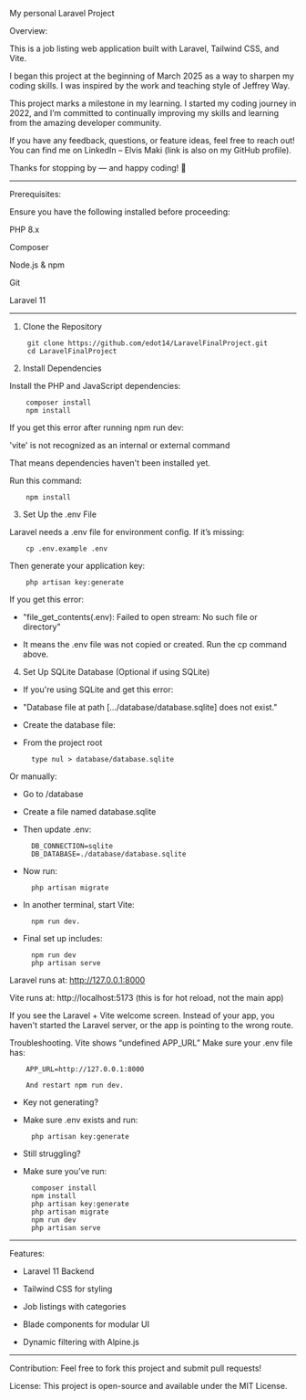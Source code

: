 My personal Laravel Project

Overview:

This is a job listing web application built with Laravel, Tailwind CSS, and Vite.

I began this project at the beginning of March 2025 as a way to sharpen my coding skills. I was inspired by the work and teaching style of Jeffrey Way.

This project marks a milestone in my learning. I started my coding journey in 2022, and I’m committed to continually improving my skills and learning from the amazing developer community.

If you have any feedback, questions, or feature ideas, feel free to reach out! You can find me on LinkedIn – Elvis Maki (link is also on my GitHub profile).

Thanks for stopping by — and happy coding! 🚀

--------------------------------------------


Prerequisites:

Ensure you have the following installed before proceeding:

PHP 8.x

Composer

Node.js & npm

Git

Laravel 11

-------------------------------------------

1. Clone the Repository

        git clone https://github.com/edot14/LaravelFinalProject.git
        cd LaravelFinalProject

2. Install Dependencies

Install the PHP and JavaScript dependencies:

        composer install
        npm install

If you get this error after running npm run dev:

'vite' is not recognized as an internal or external command

That means dependencies haven't been installed yet. 

Run this command:

        npm install

3. Set Up the .env File

Laravel needs a .env file for environment config. 
If it’s missing:

        cp .env.example .env

Then generate your application key:

        php artisan key:generate

If you get this error:

- "file_get_contents(.env): Failed to open stream: No such file or directory"

- It means the .env file was not copied or created. Run the cp command above.


4. Set Up SQLite Database (Optional if using SQLite)


- If you're using SQLite and get this error:

- "Database file at path [.../database/database.sqlite] does not exist."

- Create the database file:

- From the project root
    
        type nul > database/database.sqlite

Or manually:

- Go to /database

- Create a file named database.sqlite

- Then update .env:

        DB_CONNECTION=sqlite
        DB_DATABASE=./database/database.sqlite

- Now run: 

        php artisan migrate

- In another terminal, start Vite: 

        npm run dev.


- Final set up includes: 

        npm run dev
        php artisan serve

Laravel runs at: http://127.0.0.1:8000

Vite runs at: http://localhost:5173 (this is for hot reload, not the main app)

If you see the Laravel + Vite welcome screen. Instead of your app, you haven't started the Laravel server, or the app is pointing to the wrong route.

Troubleshooting.
    Vite shows “undefined APP_URL”
    Make sure your .env file has:

        APP_URL=http://127.0.0.1:8000

        And restart npm run dev.

- Key not generating?

- Make sure .env exists and run:

        php artisan key:generate

- Still struggling?

- Make sure you’ve run:

        composer install
        npm install
        php artisan key:generate
        php artisan migrate
        npm run dev
        php artisan serve
-------------------------------------------
Features:

- Laravel 11 Backend
    
- Tailwind CSS for styling
    
- Job listings with categories
    
- Blade components for modular UI
    
- Dynamic filtering with Alpine.js


-------------------------------------------

Contribution:
Feel free to fork this project and submit pull requests!

License:
This project is open-source and available under the MIT License.
